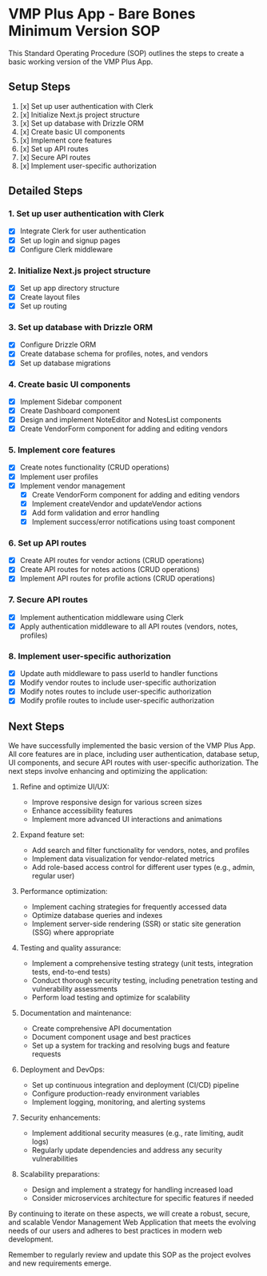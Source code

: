 # VMP Plus App - Bare Bones Minimum Version SOP

This Standard Operating Procedure (SOP) outlines the steps to create a basic working version of the VMP Plus App.

## Setup Steps

1. [x] Set up user authentication with Clerk
2. [x] Initialize Next.js project structure
3. [x] Set up database with Drizzle ORM
4. [x] Create basic UI components
5. [x] Implement core features
6. [x] Set up API routes
7. [x] Secure API routes
8. [x] Implement user-specific authorization

## Detailed Steps

### 1. Set up user authentication with Clerk
- [x] Integrate Clerk for user authentication
- [x] Set up login and signup pages
- [x] Configure Clerk middleware

### 2. Initialize Next.js project structure
- [x] Set up app directory structure
- [x] Create layout files
- [x] Set up routing

### 3. Set up database with Drizzle ORM
- [x] Configure Drizzle ORM
- [x] Create database schema for profiles, notes, and vendors
- [x] Set up database migrations

### 4. Create basic UI components
- [x] Implement Sidebar component
- [x] Create Dashboard component
- [x] Design and implement NoteEditor and NotesList components
- [x] Create VendorForm component for adding and editing vendors

### 5. Implement core features
- [x] Create notes functionality (CRUD operations)
- [x] Implement user profiles
- [x] Implement vendor management
  - [x] Create VendorForm component for adding and editing vendors
  - [x] Implement createVendor and updateVendor actions
  - [x] Add form validation and error handling
  - [x] Implement success/error notifications using toast component

### 6. Set up API routes
- [x] Create API routes for vendor actions (CRUD operations)
- [x] Create API routes for notes actions (CRUD operations)
- [x] Implement API routes for profile actions (CRUD operations)

### 7. Secure API routes
- [x] Implement authentication middleware using Clerk
- [x] Apply authentication middleware to all API routes (vendors, notes, profiles)

### 8. Implement user-specific authorization
- [x] Update auth middleware to pass userId to handler functions
- [x] Modify vendor routes to include user-specific authorization
- [x] Modify notes routes to include user-specific authorization
- [x] Modify profile routes to include user-specific authorization

## Next Steps
We have successfully implemented the basic version of the VMP Plus App. All core features are in place, including user authentication, database setup, UI components, and secure API routes with user-specific authorization. The next steps involve enhancing and optimizing the application:

1. Refine and optimize UI/UX:
   - Improve responsive design for various screen sizes
   - Enhance accessibility features
   - Implement more advanced UI interactions and animations

2. Expand feature set:
   - Add search and filter functionality for vendors, notes, and profiles
   - Implement data visualization for vendor-related metrics
   - Add role-based access control for different user types (e.g., admin, regular user)

3. Performance optimization:
   - Implement caching strategies for frequently accessed data
   - Optimize database queries and indexes
   - Implement server-side rendering (SSR) or static site generation (SSG) where appropriate

4. Testing and quality assurance:
   - Implement a comprehensive testing strategy (unit tests, integration tests, end-to-end tests)
   - Conduct thorough security testing, including penetration testing and vulnerability assessments
   - Perform load testing and optimize for scalability

5. Documentation and maintenance:
   - Create comprehensive API documentation
   - Document component usage and best practices
   - Set up a system for tracking and resolving bugs and feature requests

6. Deployment and DevOps:
   - Set up continuous integration and deployment (CI/CD) pipeline
   - Configure production-ready environment variables
   - Implement logging, monitoring, and alerting systems

7. Security enhancements:
   - Implement additional security measures (e.g., rate limiting, audit logs)
   - Regularly update dependencies and address any security vulnerabilities

8. Scalability preparations:
   - Design and implement a strategy for handling increased load
   - Consider microservices architecture for specific features if needed

By continuing to iterate on these aspects, we will create a robust, secure, and scalable Vendor Management Web Application that meets the evolving needs of our users and adheres to best practices in modern web development.

Remember to regularly review and update this SOP as the project evolves and new requirements emerge.